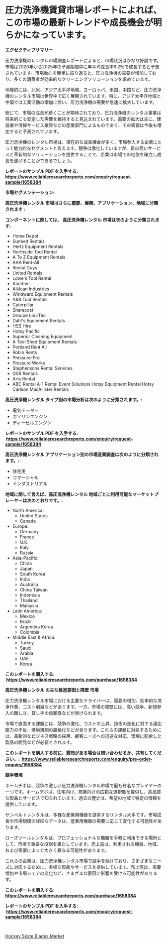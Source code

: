 <p><h1>圧力洗浄機賃貸市場レポートによれば、この市場の最新トレンドや成長機会が明らかになっています。</h1></p><p><strong>エグゼクティブサマリー</strong></p>
<p><p>圧力洗浄機のレンタル市場調査レポートによると、市場状況はかなり好調です。市場は2020年から2025年の予測期間中に年平均成長率6.2％で成長すると予想されています。市場動向を簡単に振り返ると、圧力洗浄機の需要が増加しており、多くの消費者が効率的なクリーニングソリューションを求めています。</p><p>地理的には、北米、アジア太平洋地域、ヨーロッパ、米国、中国など、圧力洗浄機のレンタル市場は世界中で広く展開されています。特に、アジア太平洋地域と中国では工業活動の増加に伴い、圧力洗浄機の需要が急速に拡大しています。</p><p>総じて、市場の成長が続くことが期待されており、圧力洗浄機のレンタル事業は将来的にも安定した需要を維持すると見込まれています。需要の拡大は主に、建設業や清掃サービス業界などの産業部門によるものであり、その需要は今後も増加すると予測されています。</p><p>圧力洗浄機のレンタル市場は、潜在的な成長機会が多く、市場参入する企業にとって魅力的なセグメントと言えます。競争は激化していますが、質の高いサービスと革新的なソリューションを提供することで、企業は市場での地位を確立し成長を遂げることができるでしょう。</p></p>
<p><strong>レポートのサンプル PDF を入手する: <a href="https://www.reliableresearchreports.com/enquiry/request-sample/1658384">https://www.reliableresearchreports.com/enquiry/request-sample/1658384</a></strong></p>
<p><strong>市場セグメンテーション:</strong></p>
<p><strong> 高圧洗浄機レンタル 市場はさらに概要、展開、アプリケーション、地域に分類されます :</strong></p>
<p><strong>コンポーネントに関しては、 高圧洗浄機レンタル 市場は次のように分類されます: &nbsp;</strong></p>
<p><ul><li>Home Depot</li><li>Sunbelt Rentals</li><li>Hertz Equipment Rentals</li><li>Northside Tool Rental</li><li>A To Z Equipment Rentals</li><li>AAA Rent-All</li><li>Rental Guys</li><li>United Rentals</li><li>Lowe's Tool Rental</li><li>Kärcher</li><li>Alklean Industries</li><li>Windward Equipment Rentals</li><li>A&B Tool Rentals</li><li>Caterpillar</li><li>Sharecost</li><li>Groupe Lou-Tec</li><li>Dahl's Equipment Rentals</li><li>HSS Hire</li><li>Hotsy Pacific</li><li>Superior Cleaning Equipment</li><li>A Tool Shed Equipment Rentals</li><li>Portland Rent All</li><li>Robin Rents</li><li>Pressure-Pro</li><li>Pressure Works</li><li>Stephensons Rental Services</li><li>GSR Rentals</li><li>Arts Rental</li><li>ABC Rental
    A-1 Rental
    Event Solutions
    Hotsy Equipment Rental
    Hotsy Carlson
    MacAllister Rentals</li></ul></p>
<p><strong> 高圧洗浄機レンタル タイプ別の市場分析は次のように分類されます。:</strong></p>
<p><ul><li>電気モーター</li><li>ガソリンエンジン</li><li>ディーゼルエンジン</li></ul></p>
<p><strong>レポートのサンプル PDF を入手する: &nbsp;<a href="https://www.reliableresearchreports.com/enquiry/request-sample/1658384">https://www.reliableresearchreports.com/enquiry/request-sample/1658384</a></strong></p>
<p><strong> 高圧洗浄機レンタル アプリケーション別の市場産業調査は次のように分類されます。:</strong></p>
<p><ul><li>住宅用</li><li>コマーシャル</li><li>インダストリアル</li></ul></p>
<p><strong>地域に関して言えば、高圧洗浄機レンタル 地域ごとに利用可能なマーケットプレーヤーは次のとおりです。:</strong></p>
<p><ul>
    <li>
        North America:
        <ul>
            <li>United States</li>
            <li>Canada</li>
        </ul>
    </li>
    <li>
        Europe:
        <ul>
            <li>Germany</li>
            <li>France</li>
            <li>U.K.</li>
            <li>Italy</li>
            <li>Russia</li>
        </ul>
    </li>
    <li>
        Asia-Pacific:
        <ul>
            <li>China</li>
            <li>Japan</li>
            <li>South Korea</li>
            <li>India</li>
            <li>Australia</li>
            <li>China Taiwan</li>
            <li>Indonesia</li>
            <li>Thailand</li>
            <li>Malaysia</li>
        </ul>
    </li>
    <li>
        Latin America:
        <ul>
            <li>Mexico</li>
            <li>Brazil</li>
            <li>Argentina Korea</li>
            <li>Colombia</li>
        </ul>
    </li>
    <li>
        Middle East & Africa:
        <ul>
            <li>Turkey</li>
            <li>Saudi</li>
            <li>Arabia</li>
            <li>UAE</li>
            <li>Korea</li>
        </ul>
    </li>
    </ul></p>
<p><strong>このレポートを購入する: &nbsp;<a href="https://www.reliableresearchreports.com/purchase/1658384">https://www.reliableresearchreports.com/purchase/1658384</a></strong></p>
<p><strong>高圧洗浄機レンタル の主な推進要因と障壁 市場</strong></p>
<p><p>圧力洗浄機レンタル市場における主要なドライバーは、需要の増加、効率的な洗浄作業、コスト削減などがあります。一方、市場の障壁には、高い競争、新規参入の難しさ、貸し手の信頼性などが挙げられます。</p><p>市場で直面する課題には、競争の激化、コストの上昇、技術の進化に対する適応能力の不足、環境規制の厳格化などがあります。これらの課題に対処するためには、革新的なビジネス戦略の採用、顧客ニーズへの迅速な対応、環境に配慮した製品の開発などが必要とされます。</p></p>
<p><strong>このレポートを購入する前に、質問がある場合は問い合わせるか、共有してください。:&nbsp; <a href="https://www.reliableresearchreports.com/enquiry/pre-order-enquiry/1658384">https://www.reliableresearchreports.com/enquiry/pre-order-enquiry/1658384</a></strong></p>
<p><strong>競争環境</strong></p>
<p><p>ホームデポは、競争の激しい圧力洗浄機レンタル市場で最も有名なプレイヤーの一つです。ホームデポは、住宅向け、商業向けの広範な選択肢を提供し、高品質な製品とサービスで知られています。過去の歴史は、希望の地域で特定の情報を提供しています。</p><p>サンベルトレンタルは、多様な産業用機器を提供するリンタル大手です。市場成長や市場規模の詳細なデータは、産業用機器の需要に応じて変化する可能性があります。</p><p>ローズツールレンタルは、プロフェッショナルな機器を手軽に利用できる場所として、市場で重要な役割を果たしています。売上高は、利用される機器、地域、および需要によって大きく異なる可能性があります。</p><p>これらの企業は、圧力洗浄機レンタル市場で競争を続けており、さまざまなニーズに対応するために、多様な製品やサービスを提供しています。売上高は、需要増加や市場シェアの変化など、さまざまな要因に影響を受ける可能性があります。</p></p>
<p><strong>このレポートを購入する: &nbsp; <a href="https://www.reliableresearchreports.com/purchase/1658384">https://www.reliableresearchreports.com/purchase/1658384</a></strong></p>
<p><strong>レポートのサンプル PDF を入手する: &nbsp;<a href="https://www.reliableresearchreports.com/enquiry/request-sample/1658384">https://www.reliableresearchreports.com/enquiry/request-sample/1658384</a></strong><strong></strong></p>
<p>&nbsp;</p>
<p><p><a href="https://github.com/Chiragrp22/Market-Research-Report-List-3/blob/main/hockey-skate-blades-market.md">Hockey Skate Blades Market</a></p></p>